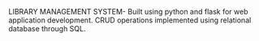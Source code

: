 LIBRARY MANAGEMENT SYSTEM-
Built using python and flask for web application development. 
CRUD operations implemented using relational database through SQL. 
